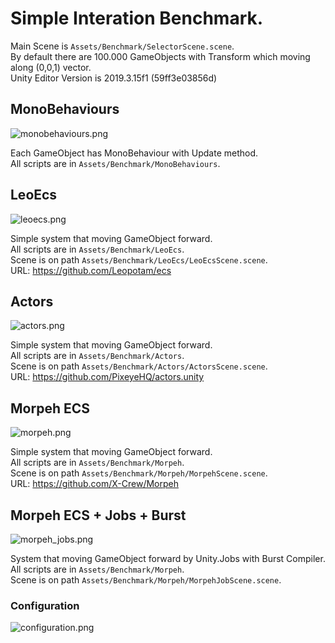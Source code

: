 # Simple Interation Benchmark.  
Main Scene is `Assets/Benchmark/SelectorScene.scene`.  
By default there are 100.000 GameObjects with Transform which moving along (0,0,1) vector.  
Unity Editor Version is 2019.3.15f1 (59ff3e03856d)  
  
## MonoBehaviours  
![monobehaviours.png](Images/monobehaviours.png)  

Each GameObject has MonoBehaviour with Update method.  
All scripts are in `Assets/Benchmark/MonoBehaviours`.  
## LeoEcs
![leoecs.png](Images/leoecs.png)  

Simple system that moving GameObject forward.  
All scripts are in `Assets/Benchmark/LeoEcs`.  
Scene is on path `Assets/Benchmark/LeoEcs/LeoEcsScene.scene`.  
URL: https://github.com/Leopotam/ecs
## Actors
![actors.png](Images/actors.png)  

Simple system that moving GameObject forward.  
All scripts are in `Assets/Benchmark/Actors`.  
Scene is on path `Assets/Benchmark/Actors/ActorsScene.scene`.  
URL: https://github.com/PixeyeHQ/actors.unity  
## Morpeh ECS  
![morpeh.png](Images/morpeh.png)  

Simple system that moving GameObject forward.  
All scripts are in `Assets/Benchmark/Morpeh`.  
Scene is on path `Assets/Benchmark/Morpeh/MorpehScene.scene`.  
URL: https://github.com/X-Crew/Morpeh  
## Morpeh ECS + Jobs + Burst  
![morpeh_jobs.png](Images/morpeh_jobs.png)  

System that moving GameObject forward by Unity.Jobs with Burst Compiler.  
All scripts are in `Assets/Benchmark/Morpeh`.  
Scene is on path `Assets/Benchmark/Morpeh/MorpehJobScene.scene`.


### Configuration
![configuration.png](Images/configuration.png)  